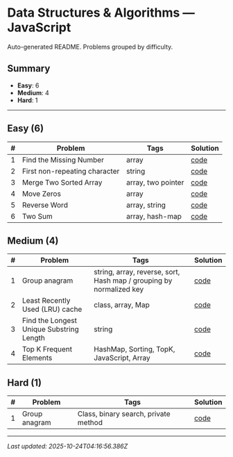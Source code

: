 # Data Structures & Algorithms — JavaScript

Auto-generated README. Problems grouped by difficulty.

## Summary

- **Easy**: 6
- **Medium**: 4
- **Hard**: 1

---

## Easy (6)

| # | Problem | Tags | Solution |
|---|---|---|---|
| 1 | Find the Missing Number | array | [code](./solutions/easy/find-missing-number.js) |
| 2 | First non-repeating character | string | [code](./solutions/easy/first-non-repeating-character.js) |
| 3 | Merge Two Sorted Array | array,  two pointer | [code](./solutions/easy/merge-sorted-array.js) |
| 4 | Move Zeros | array | [code](./solutions/easy/move-zeros.js) |
| 5 | Reverse Word | array,  string | [code](./solutions/easy/reverse-word.js) |
| 6 | Two Sum | array,  hash-map | [code](./solutions/easy/two-sums.js) |


## Medium (4)

| # | Problem | Tags | Solution |
|---|---|---|---|
| 1 | Group anagram | string,  array,  reverse,  sort,  Hash map / grouping by normalized key | [code](./solutions/medium/group-anagrams.js) |
| 2 | Least Recently Used (LRU) cache | class,  array,  Map | [code](./solutions/medium/least-recently-used.js) |
| 3 | Find the Longest Unique Substring Length | string | [code](./solutions/medium/longest-substring.js) |
| 4 | Top K Frequent Elements | HashMap,  Sorting,  TopK,  JavaScript,  Array | [code](./solutions/medium/top-k-frequent-elements.js) |


## Hard (1)

| # | Problem | Tags | Solution |
|---|---|---|---|
| 1 | Group anagram | Class,  binary search,  private method | [code](./solutions/hard/find-median.js) |


---

_Last updated: 2025-10-24T04:16:56.386Z_
